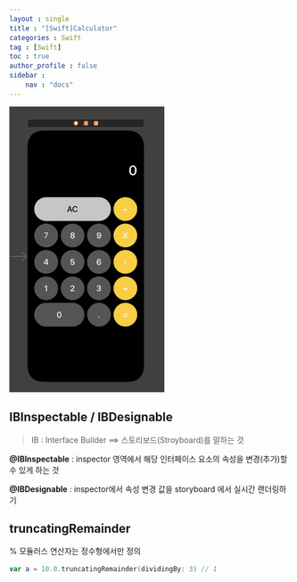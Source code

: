```yaml
---
layout : single
title : "[Swift]Calculator"
categories : Swift
tag : [Swift]
toc : true
author_profile : false
sidebar :
    nav : "docs"
---
```


<img src="https://raw.githubusercontent.com/bagoonichanger/bagoonichanger.github.io/upload_Image/images/202209150002763.png" alt="스크린샷 2022-09-14 오후 11.38.51" style="zoom: 50%;" />

## IBInspectable / IBDesignable

> IB : Interface Builder ==> 스토리보드(Stroyboard)를 말하는 것



**@IBInspectable** :  inspector 영역에서 해당 인터페이스 요소의 속성을 변경(추가)할 수 있게 하는 것

  

**@IBDesignable** :  inspector에서 속성 변경 값을 storyboard 에서 실시간 랜더링하기



## truncatingRemainder

% 모듈러스 연산자는 정수형에서만 정의

```swift
var a = 10.0.truncatingRemainder(dividingBy: 3) // 1
```
